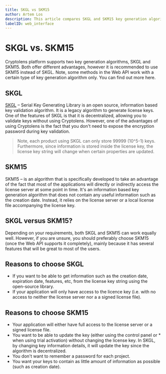 ```yaml
---
title: SKGL vs SKM15
author: Artem Los
description: This article compares SKGL and SKM15 key generation algorithms and suggests possible use cases for each of them.
labelID: web_interface
---
```


# SKGL vs. SKM15
Cryptolens platform supports two key generation algorithms, SKGL and SKM15. Both offer different advantages, however it is recommended to use SKM15 instead of SKGL. Note, some methods in the Web API work with a certain type of key generation algorithm only. You can find out more here.

## SKGL

[SKGL](/faq/what-is-skgl) – Serial Key Generating Library is an open source, information based key validation algorithm. It is a legacy algorithm to generate license keys. One of the features of SKGL is that it is decentralized, allowing you to validate keys without using Cryptolens. However, one of the advantages of using Cryptolens is the fact that you don't need to expose the encryption password during key validation.

> Note, each product using SKGL can only store 99999 (10^5-1) keys. Furthermore, since information is stored inside the license key, the license key string will change when certain properties are updated.

## SKM15

SKM15 – is an algorithm that is specifically developed to take an advantage of the fact that most of the applications will directly or indirectly access the license server at some point in time. It's an information based key generation algorithm that does not contain any useful information such as the creation date. Instead, it relies on the license server or a local license file accompanying the license key.

## SKGL versus SKM15?

Depending on your requirements, both SKGL and SKM15 can work equally well. However, if you are unsure, you should preferably choose SKM15 (once the Web API supports it completely), mainly because it has several features that will be great to most of the users.

## Reasons to choose SKGL

* If you want to be able to get information such as the creation date, expiration date, features, etc, from the license key string using the open-source library.
* If your application will only have access to the licence key (i.e. with no access to neither the license server nor a a signed license file).

## Reasons to choose SKM15

* Your application will either have full access to the license server or a signed license file.
* You want to be able to update the key (either using the control panel or * when using trial activation) without changing the license key. In SKGL, by changing key information details, it will update the key since the algorithm is decentralized.
* You don't want to remember a password for each project.
* You want your keys to contain as little amount of information as possible (such as creation date).
